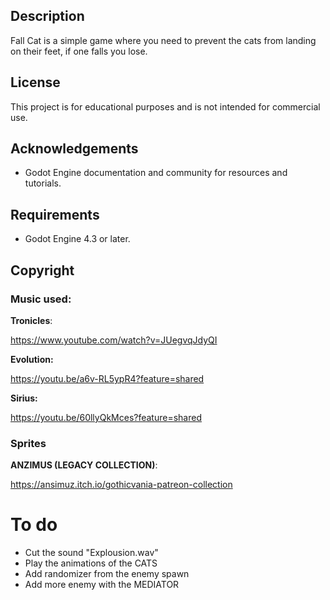 
## Description

Fall Cat is a simple game where you need to prevent the cats from landing on their feet, if one falls you lose.

## License

This project is for educational purposes and is not intended for commercial use.

## Acknowledgements

- Godot Engine documentation and community for resources and tutorials.

## Requirements

- Godot Engine 4.3 or later.

## Copyright
### Music used:
**Tronicles**:

https://www.youtube.com/watch?v=JUegvqJdyQI

**Evolution:**

https://youtu.be/a6v-RL5ypR4?feature=shared

**Sirius:**

https://youtu.be/60llyQkMces?feature=shared

### Sprites
**ANZIMUS (LEGACY COLLECTION)**:

https://ansimuz.itch.io/gothicvania-patreon-collection
# To do
- Cut the sound "Explousion.wav"
- Play the animations of the CATS
- Add randomizer from the enemy spawn
- Add more enemy with the MEDIATOR
